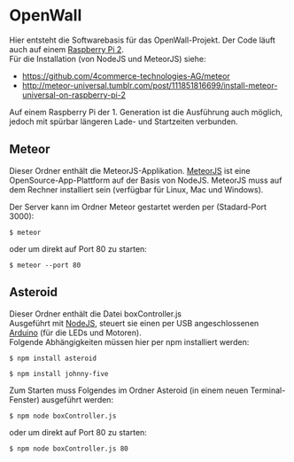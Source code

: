 # OpenWall
Hier entsteht die Softwarebasis für das OpenWall-Projekt. Der Code läuft auch auf einem [Raspberry Pi 2](https://www.raspberrypi.org).<br>
Für die Installation (von NodeJS und MeteorJS) siehe:

* https://github.com/4commerce-technologies-AG/meteor
* http://meteor-universal.tumblr.com/post/111851816699/install-meteor-universal-on-raspberry-pi-2 <br>

Auf einem Raspberry Pi der 1. Generation ist die Ausführung auch möglich, jedoch mit spürbar längeren Lade- und Startzeiten verbunden.

## Meteor
Dieser Ordner enthält die MeteorJS-Applikation. [MeteorJS](http://meteor.com) ist eine OpenSource-App-Plattform auf der Basis von NodeJS. MeteorJS muss auf dem Rechner installiert sein (verfügbar für Linux, Mac und Windows).

Der Server kann im Ordner Meteor gestartet werden per (Stadard-Port 3000):
```
$ meteor
```

oder um direkt auf Port 80 zu starten:
```
$ meteor --port 80
```

## Asteroid
Dieser Ordner enthält die Datei boxController.js<br>
Ausgeführt mit [NodeJS](http://nodejs.org), steuert sie einen per USB angeschlossenen [Arduino](http://arduino.cc) (für die LEDs und Motoren).<br> Folgende Abhängigkeiten müssen hier per npm installiert werden:

```
$ npm install asteroid
```

```
$ npm install johnny-five
```

Zum Starten muss Folgendes im Ordner Asteroid (in einem neuen Terminal-Fenster) ausgeführt werden:

```
$ npm node boxController.js
```

oder um direkt auf Port 80 zu starten:
```
$ npm node boxController.js 80
```
